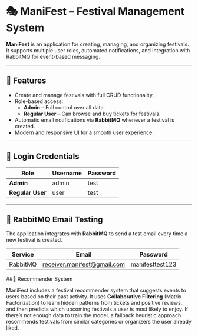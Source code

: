 # 🎭 ManiFest – Festival Management System

**ManiFest** is an application for creating, managing, and organizing festivals.  
It supports multiple user roles, automated notifications, and integration with RabbitMQ for event-based messaging.

---

## 🚀 Features
- Create and manage festivals with full CRUD functionality.
- Role-based access:
  - **Admin** – Full control over all data.
  - **Regular User** – Can browse and buy tickets for festivals.
- Automatic email notifications via **RabbitMQ** whenever a festival is created.
- Modern and responsive UI for a smooth user experience.

---

## 🔑 Login Credentials

| Role            | Username | Password |
|-----------------|----------|----------|
| **Admin**       | admin    | test     |
| **Regular User**| user     | test     |

---

## 📧 RabbitMQ Email Testing

The application integrates with **RabbitMQ** to send a test email every time a new festival is created.

| Service  | Email                         | Password          |
|----------|-------------------------------|-------------------|
| RabbitMQ | receiver.manifest@gmail.com   | manifesttest123   |

##🎯 Recommender System

ManiFest includes a festival recommender system that suggests events to users based on their past activity.
It uses **Collaborative Filtering** (Matrix Factorization) to learn hidden patterns from tickets and positive reviews, and then predicts which upcoming festivals a user is most likely to enjoy.
If there’s not enough data to train the model, a fallback heuristic approach recommends festivals from similar categories or organizers the user already liked.
